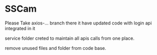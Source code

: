 # SSCam

Please Take axios-... branch there it have updated code with login api integrated in it

service folder creted to maintain all apis calls from one place.

remove unused files and folder from code base.

